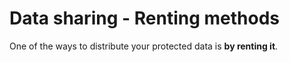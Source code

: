 # Data sharing - Renting methods

One of the ways to distribute your protected data is **by renting it**.
